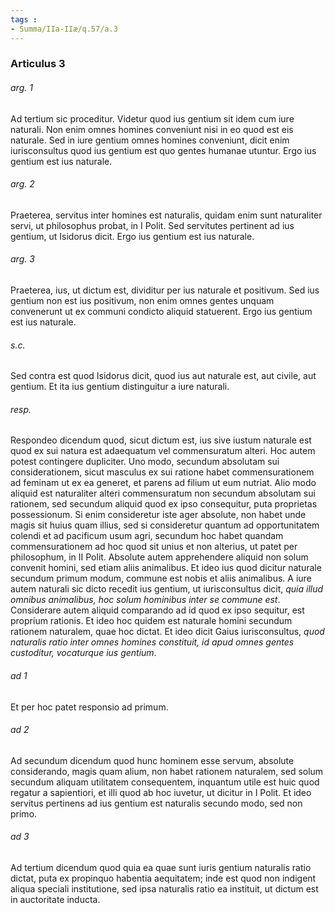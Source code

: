 ```yaml
---
tags : 
- Summa/IIa-IIæ/q.57/a.3
---
```


### Articulus 3

###### arg. 1
Ad tertium sic proceditur. Videtur quod ius gentium sit idem cum iure naturali. Non enim omnes homines conveniunt nisi in eo quod est eis naturale. Sed in iure gentium omnes homines conveniunt, dicit enim iurisconsultus quod ius gentium est quo gentes humanae utuntur. Ergo ius gentium est ius naturale.

###### arg. 2
Praeterea, servitus inter homines est naturalis, quidam enim sunt naturaliter servi, ut philosophus probat, in I Polit. Sed servitutes pertinent ad ius gentium, ut Isidorus dicit. Ergo ius gentium est ius naturale.

###### arg. 3
Praeterea, ius, ut dictum est, dividitur per ius naturale et positivum. Sed ius gentium non est ius positivum, non enim omnes gentes unquam convenerunt ut ex communi condicto aliquid statuerent. Ergo ius gentium est ius naturale.

###### s.c.
Sed contra est quod Isidorus dicit, quod ius aut naturale est, aut civile, aut gentium. Et ita ius gentium distinguitur a iure naturali.

###### resp.
Respondeo dicendum quod, sicut dictum est, ius sive iustum naturale est quod ex sui natura est adaequatum vel commensuratum alteri. Hoc autem potest contingere dupliciter. Uno modo, secundum absolutam sui considerationem, sicut masculus ex sui ratione habet commensurationem ad feminam ut ex ea generet, et parens ad filium ut eum nutriat. Alio modo aliquid est naturaliter alteri commensuratum non secundum absolutam sui rationem, sed secundum aliquid quod ex ipso consequitur, puta proprietas possessionum. Si enim consideretur iste ager absolute, non habet unde magis sit huius quam illius, sed si consideretur quantum ad opportunitatem colendi et ad pacificum usum agri, secundum hoc habet quandam commensurationem ad hoc quod sit unius et non alterius, ut patet per philosophum, in II Polit. Absolute autem apprehendere aliquid non solum convenit homini, sed etiam aliis animalibus. Et ideo ius quod dicitur naturale secundum primum modum, commune est nobis et aliis animalibus. A iure autem naturali sic dicto recedit ius gentium, ut iurisconsultus dicit, *quia illud omnibus animalibus, hoc solum hominibus inter se commune est*. Considerare autem aliquid comparando ad id quod ex ipso sequitur, est proprium rationis. Et ideo hoc quidem est naturale homini secundum rationem naturalem, quae hoc dictat. Et ideo dicit Gaius iurisconsultus, *quod naturalis ratio inter omnes homines constituit, id apud omnes gentes custoditur, vocaturque ius gentium*.

###### ad 1
Et per hoc patet responsio ad primum.

###### ad 2
Ad secundum dicendum quod hunc hominem esse servum, absolute considerando, magis quam alium, non habet rationem naturalem, sed solum secundum aliquam utilitatem consequentem, inquantum utile est huic quod regatur a sapientiori, et illi quod ab hoc iuvetur, ut dicitur in I Polit. Et ideo servitus pertinens ad ius gentium est naturalis secundo modo, sed non primo.

###### ad 3
Ad tertium dicendum quod quia ea quae sunt iuris gentium naturalis ratio dictat, puta ex propinquo habentia aequitatem; inde est quod non indigent aliqua speciali institutione, sed ipsa naturalis ratio ea instituit, ut dictum est in auctoritate inducta.

